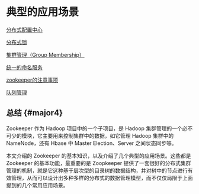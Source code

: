 # 典型的应用场景

[分布式配置中心](/fen-bu-shi-xi-tong-zookeeper/zookeepergao-ji-zhi-shi/dian-xing-de-ying-yong-chang-jing/fen-bu-shi-pei-zhi-zhong-xin.md)

[分布式锁](/fen-bu-shi-xi-tong-zookeeper/zookeepergao-ji-zhi-shi/dian-xing-de-ying-yong-chang-jing/fen-bu-shi-suo.md)

[集群管理（Group Membership）](/fen-bu-shi-xi-tong-zookeeper/zookeepergao-ji-zhi-shi/dian-xing-de-ying-yong-chang-jing/ji-qun-de-rong-cuo.md)

[统一的命名服务](/fen-bu-shi-xi-tong-zookeeper/zookeepergao-ji-zhi-shi/dian-xing-de-ying-yong-chang-jing/ming-ming-fu-wu.md) 

[zookeeper的注意事项](/fen-bu-shi-xi-tong-zookeeper/zookeepergao-ji-zhi-shi/dian-xing-de-ying-yong-chang-jing/zkde-zhu-yi-shi-xiang.md) 

[队列管理](/fen-bu-shi-xi-tong-zookeeper/zookeepergao-ji-zhi-shi/dian-xing-de-ying-yong-chang-jing/dui-lie-guan-li.md) 



## 总结 {#major4}

Zookeeper 作为 Hadoop 项目中的一个子项目，是 Hadoop 集群管理的一个必不可少的模块，它主要用来控制集群中的数据，如它管理 Hadoop 集群中的 NameNode，还有 Hbase 中 Master Election、Server 之间状态同步等。

本文介绍的 Zookeeper 的基本知识，以及介绍了几个典型的应用场景。这些都是 Zookeeper 的基本功能，最重要的是 Zoopkeeper 提供了一套很好的分布式集群管理的机制，就是它这种基于层次型的目录树的数据结构，并对树中的节点进行有效管理，从而可以设计出多种多样的分布式的数据管理模型，而不仅仅局限于上面提到的几个常用应用场景。

